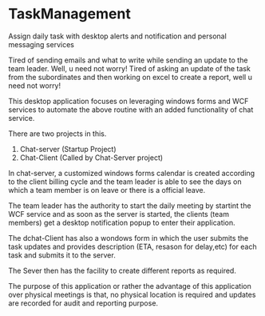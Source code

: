 # TaskManagement
Assign daily task with desktop alerts and notification and personal messaging services

Tired of sending emails and what to write while sending an update to the team leader. Well, u need not worry!
Tired of asking an update of the task from the subordinates and then working on excel to create a report, well u need not worry!

This desktop application focuses on leveraging windows forms and WCF services to automate the above routine with an added functionality of chat service. 

There are two projects in this.
1) Chat-server (Startup Project)
2) Chat-Client (Called by Chat-Server project)

In chat-server, a customized windows forms calendar is created according to the client billing cycle and the team leader is able to see the days on which a team member is on leave or there is a official leave. 

The team leader has the authority to start the daily meeting by startint the WCF service and as soon as the server is started, the clients (team members) get a desktop notification popup to enter their application.

The dchat-Client has also a wondows form in which the user submits the task updates and provides description (ETA, resason for delay,etc)  for each task and submits it to the server. 

The Sever then has the facility to create different reports as required.


The purpose of this application or rather the advantage of this application over physical meetings is that, no physical location is required and updates are recorded for audit and reporting purpose.








